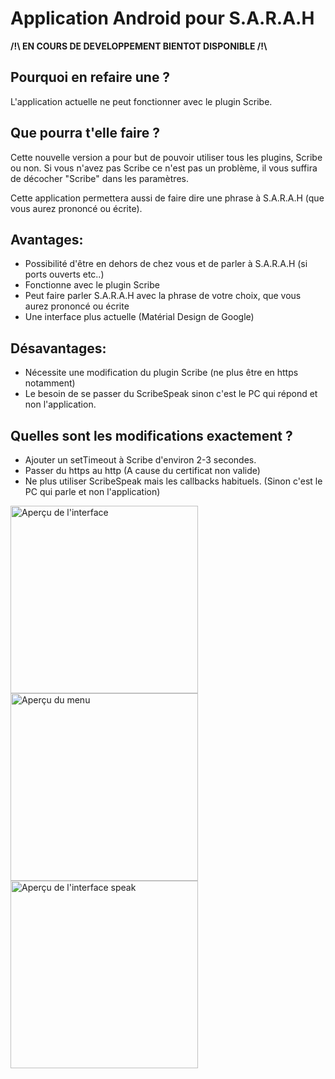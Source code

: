 # Application Android pour S.A.R.A.H


**/!\ EN COURS DE DEVELOPPEMENT BIENTOT DISPONIBLE /!\\**

Pourquoi en refaire une ?
-------------------------

L'application actuelle ne peut fonctionner avec le plugin Scribe.

Que pourra t'elle faire ?
-------------------------

Cette nouvelle version a pour but de pouvoir utiliser tous les plugins, Scribe ou non.
Si vous n'avez pas Scribe ce n'est pas un problème, il vous suffira de décocher "Scribe" dans les paramètres.

Cette application permettera aussi de faire dire une phrase à S.A.R.A.H (que vous aurez prononcé ou écrite).

Avantages:
----------
- Possibilité d'être en dehors de chez vous et de parler à S.A.R.A.H (si ports ouverts etc..)
- Fonctionne avec le plugin Scribe
- Peut faire parler S.A.R.A.H avec la phrase de votre choix, que vous aurez prononcé ou écrite
- Une interface plus actuelle (Matérial Design de Google)

Désavantages:
-------------
- Nécessite une modification du plugin Scribe (ne plus être en https notamment)
- Le besoin de se passer du ScribeSpeak sinon c'est le PC qui répond et non l'application.

Quelles sont les modifications exactement ?
-----------------------------------------
- Ajouter un setTimeout à Scribe d'environ 2-3 secondes.
- Passer du https au http (A cause du certificat non valide)
- Ne plus utiliser ScribeSpeak mais les callbacks habituels. (Sinon c'est le PC qui parle et non l'application)

<img src="https://raw.githubusercontent.com/Pyozer/SARAH_Application/master/Preview/Preview_interface.png" alt="Aperçu de l'interface" width="300" style="display: inline-block" />
<img src="https://raw.githubusercontent.com/Pyozer/SARAH_Application/master/Preview/Preview_menunew.png" alt="Aperçu du menu" width="300" style="display: inline-block" />
<img src="https://github.com/Pyozer/SARAH_Application/blob/master/Preview/Preview_speaknew.png" alt="Aperçu de l'interface speak" width="300" style="display: inline-block" />
